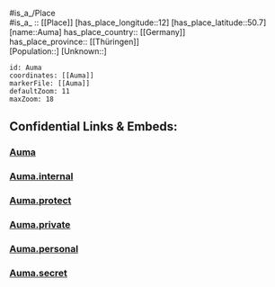 ﻿---
location: [50.7,12] 
mapzoom: [7,12] 
mapmarker: city 
type: City
tags:
- geo/City


SpocWebEntityId: 28933
isDeleted: false
confidential: public

---
#is_a_/Place  
#is_a_ :: [[Place]] 
[has_place_longitude::12] 
[has_place_latitude::50.7] 
[name::Auma] 
has_place_country:: [[Germany]]  
has_place_province:: [[Thüringen]]  
[Population::] 
[Unknown::] 


```leaflet
id: Auma
coordinates: [[Auma]] 
markerFile: [[Auma]] 
defaultZoom: 11 
maxZoom: 18
```


## Confidential Links & Embeds: 

### [Auma](/_public/Earth/Continent/Europe/Europe~Central/Germany/Germany~East/Thüringen/counties~TH/Greiz/cities~Greiz/Zeulenroda-Triebes/City/Auma.md) 

### [Auma.internal](/_internal/Earth/Continent/Europe/Europe~Central/Germany/Germany~East/Thüringen/counties~TH/Greiz/cities~Greiz/Zeulenroda-Triebes/City/Auma.internal.md) 

### [Auma.protect](/_protect/Earth/Continent/Europe/Europe~Central/Germany/Germany~East/Thüringen/counties~TH/Greiz/cities~Greiz/Zeulenroda-Triebes/City/Auma.protect.md) 

### [Auma.private](/_private/Earth/Continent/Europe/Europe~Central/Germany/Germany~East/Thüringen/counties~TH/Greiz/cities~Greiz/Zeulenroda-Triebes/City/Auma.private.md) 

### [Auma.personal](/_personal/Earth/Continent/Europe/Europe~Central/Germany/Germany~East/Thüringen/counties~TH/Greiz/cities~Greiz/Zeulenroda-Triebes/City/Auma.personal.md) 

### [Auma.secret](/_secret/Earth/Continent/Europe/Europe~Central/Germany/Germany~East/Thüringen/counties~TH/Greiz/cities~Greiz/Zeulenroda-Triebes/City/Auma.secret.md) 
